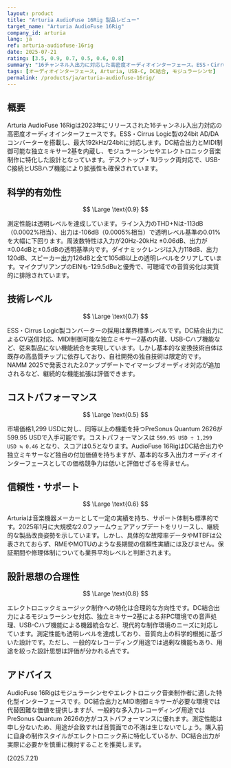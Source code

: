 ```yaml
---
layout: product
title: "Arturia AudioFuse 16Rig 製品レビュー"
target_name: "Arturia AudioFuse 16Rig"
company_id: arturia
lang: ja
ref: arturia-audiofuse-16rig
date: 2025-07-21
rating: [3.5, 0.9, 0.7, 0.5, 0.6, 0.8]
summary: "16チャンネル入出力に対応した高密度オーディオインターフェース。ESS・Cirrus Logic製コンバーターと独立ミキサー2基を搭載し、エレクトロニックミュージックに特化した設計が特徴的"
tags: [オーディオインターフェース, Arturia, USB-C, DC結合, モジュラーシンセ]
permalink: /products/ja/arturia-audiofuse-16rig/
---
```


## 概要

Arturia AudioFuse 16Rigは2023年にリリースされた16チャンネル入出力対応の高密度オーディオインターフェースです。ESS・Cirrus Logic製の24bit AD/DAコンバーターを搭載し、最大192kHz/24bitに対応します。DC結合出力とMIDI制御可能な独立ミキサー2基を内蔵し、モジュラーシンセやエレクトロニック音楽制作に特化した設計となっています。デスクトップ・1Uラック両対応で、USB-C接続とUSBハブ機能により拡張性も確保されています。

## 科学的有効性

$$ \Large \text{0.9} $$

測定性能は透明レベルを達成しています。ライン入力のTHD+Nは-113dB（0.0002%相当）、出力は-106dB（0.0005%相当）で透明レベル基準の0.01%を大幅に下回ります。周波数特性は入力が20Hz-20kHz ±0.06dB、出力が±0.04dBと±0.5dBの透明基準内です。ダイナミックレンジは入力118dB、出力120dB、スピーカー出力126dBと全て105dB以上の透明レベルをクリアしています。マイクプリアンプのEINも-129.5dBuと優秀で、可聴域での音質劣化は実質的に排除されています。

## 技術レベル

$$ \Large \text{0.7} $$

ESS・Cirrus Logic製コンバーターの採用は業界標準レベルです。DC結合出力によるCV送信対応、MIDI制御可能な独立ミキサー2基の内蔵、USB-Cハブ機能など、従来製品にない機能統合を実現しています。しかし基本的な変換技術自体は既存の高品質チップに依存しており、自社開発の独自技術は限定的です。NAMM 2025で発表された2.0アップデートでイマーシブオーディオ対応が追加されるなど、継続的な機能拡張は評価できます。

## コストパフォーマンス

$$ \Large \text{0.5} $$

市場価格1,299 USDに対し、同等以上の機能を持つPreSonus Quantum 2626が599.95 USDで入手可能です。コストパフォーマンスは `599.95 USD ÷ 1,299 USD ≒ 0.46` となり、スコアは0.5となります。AudioFuse 16RigはDC結合出力や独立ミキサーなど独自の付加価値を持ちますが、基本的な多入出力オーディオインターフェースとしての価格競争力は低いと評価せざるを得ません。

## 信頼性・サポート

$$ \Large \text{0.6} $$

Arturiaは音楽機器メーカーとして一定の実績を持ち、サポート体制も標準的です。2025年1月に大規模な2.0ファームウェアアップデートをリリースし、継続的な製品改良姿勢を示しています。しかし、具体的な故障率データやMTBFは公表されておらず、RMEやMOTUのような長期間の信頼性実績には及びません。保証期間や修理体制についても業界平均レベルと判断されます。

## 設計思想の合理性

$$ \Large \text{0.8} $$

エレクトロニックミュージック制作への特化は合理的な方向性です。DC結合出力によるモジュラーシンセ対応、独立ミキサー2基による非PC環境での音声処理、USB-Cハブ機能による機器統合など、現代的な制作環境のニーズに対応しています。測定性能も透明レベルを達成しており、音質向上の科学的根拠に基づいた設計です。ただし、一般的なレコーディング用途では過剰な機能もあり、用途を絞った設計思想は評価が分かれる点です。

## アドバイス

AudioFuse 16Rigはモジュラーシンセやエレクトロニック音楽制作者に適した特化型インターフェースです。DC結合出力とMIDI制御ミキサーが必要な環境では代替困難な価値を提供しますが、一般的な多入力レコーディング用途ではPreSonus Quantum 2626の方がコストパフォーマンスに優れます。測定性能は申し分ないため、用途が合致すれば音質面での不満は生じないでしょう。購入前に自身の制作スタイルがエレクトロニック系に特化しているか、DC結合出力が実際に必要かを慎重に検討することを推奨します。

(2025.7.21)
